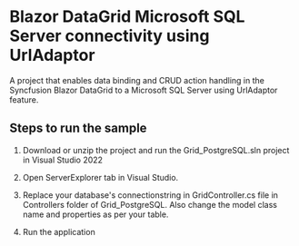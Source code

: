 # Blazor DataGrid Microsoft SQL Server connectivity using UrlAdaptor

A project that enables data binding and CRUD action handling in the Syncfusion Blazor DataGrid to a Microsoft SQL Server using UrlAdaptor feature.

## Steps to run the sample

1. Download or unzip the project and run the Grid_PostgreSQL.sln project in Visual Studio 2022

2. Open ServerExplorer tab in Visual Studio.

3. Replace your database's connectionstring in GridController.cs file in Controllers folder of Grid_PostgreSQL. Also change the model class name and properties as per your table.

4. Run the application
